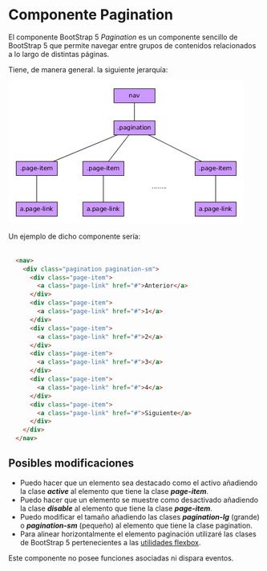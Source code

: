 
# Componente Pagination

El componente BootStrap 5 *Pagination*  es un componente sencillo de BootStrap  5 que permite navegar entre grupos de contenidos relacionados a lo largo de distintas páginas.


Tiene, de manera general. la siguiente jerarquía:

![Estructura del DOM del componente Pagination](pagination_DOM.png)

Un ejemplo de dicho componente sería:

```html

  <nav>
    <div class="pagination pagination-sm">
      <div class="page-item">
        <a class="page-link" href="#">Anterior</a>
      </div>
      <div class="page-item">
        <a class="page-link" href="#">1</a>
      </div>
      <div class="page-item">
        <a class="page-link" href="#">2</a>        
      </div>
      <div class="page-item">
        <a class="page-link" href="#">3</a>
      </div>
      <div class="page-item">
        <a class="page-link" href="#">4</a>
      </div>
      <div class="page-item">
        <a class="page-link" href="#">Siguiente</a>
      </div>
    </div>
  </nav>

```


## Posibles modificaciones

* Puedo hacer que un elemento sea destacado como el activo añadiendo la clase ***active*** al elemento que tiene la clase ***page-item***.
* Puedo hacer que un elemento se muestre como desactivado  añadiendo la clase ***disable*** al elemento que tiene la clase ***page-item***.
* Puedo modificar el tamaño añadiendo las clases ***pagination-lg*** (grande) o ***pagination-sm*** (pequeño) al elemento que tiene la clase pagination.
* Para alinear horizontalmente el elemento paginación utilizaré las clases de BootStrap 5 pertenecientes a las [utilidades flexbox](https://getbootstrap.com/docs/5.0/utilities/flex/).


Este componente no posee funciones asociadas ni dispara eventos.
